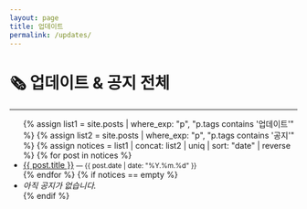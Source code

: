 ```yaml
---
layout: page
title: 업데이트
permalink: /updates/
---
```


<h1>🗞 업데이트 & 공지 전체</h1>
<hr>

<ul>
{% assign list1 = site.posts | where_exp: "p", "p.tags contains '업데이트'" %}
{% assign list2 = site.posts | where_exp: "p", "p.tags contains '공지'" %}
{% assign notices = list1 | concat: list2 | uniq | sort: "date" | reverse %}
{% for post in notices %}
  <li>
    <a href="{{ post.url | relative_url }}">{{ post.title }}</a>
    <small> — {{ post.date | date: "%Y.%m.%d" }}</small>
  </li>
{% endfor %}
{% if notices == empty %}
  <li><em>아직 공지가 없습니다.</em></li>
{% endif %}
</ul>

